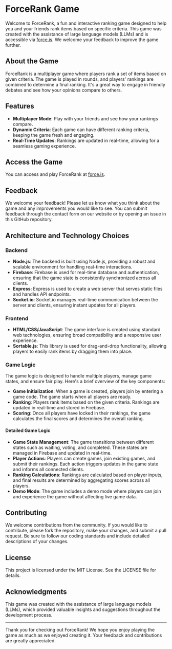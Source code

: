 # ForceRank Game

Welcome to ForceRank, a fun and interactive ranking game designed to help you and your friends rank items based on specific criteria. This game was created with the assistance of large language models (LLMs) and is accessible via [force.is](http://force.is). We welcome your feedback to improve the game further.

## About the Game

ForceRank is a multiplayer game where players rank a set of items based on given criteria. The game is played in rounds, and players' rankings are combined to determine a final ranking. It's a great way to engage in friendly debates and see how your opinions compare to others.

## Features

- **Multiplayer Mode**: Play with your friends and see how your rankings compare.
- **Dynamic Criteria**: Each game can have different ranking criteria, keeping the game fresh and engaging.
- **Real-Time Updates**: Rankings are updated in real-time, allowing for a seamless gaming experience.

## Access the Game

You can access and play ForceRank at [force.is](http://force.is). 

## Feedback

We welcome your feedback! Please let us know what you think about the game and any improvements you would like to see. You can submit feedback through the contact form on our website or by opening an issue in this GitHub repository.

## Architecture and Technology Choices

### Backend

- **Node.js**: The backend is built using Node.js, providing a robust and scalable environment for handling real-time interactions.
- **Firebase**: Firebase is used for real-time database and authentication, ensuring that the game state is consistently synchronized across all clients.
- **Express**: Express is used to create a web server that serves static files and handles API endpoints.
- **Socket.io**: Socket.io manages real-time communication between the server and clients, ensuring instant updates for all players.

### Frontend

- **HTML/CSS/JavaScript**: The game interface is created using standard web technologies, ensuring broad compatibility and a responsive user experience.
- **Sortable.js**: This library is used for drag-and-drop functionality, allowing players to easily rank items by dragging them into place.

### Game Logic

The game logic is designed to handle multiple players, manage game states, and ensure fair play. Here's a brief overview of the key components:

- **Game Initialization**: When a game is created, players join by entering a game code. The game starts when all players are ready.
- **Ranking**: Players rank items based on the given criteria. Rankings are updated in real-time and stored in Firebase.
- **Scoring**: Once all players have locked in their rankings, the game calculates the final scores and determines the overall ranking.

#### Detailed Game Logic

- **Game State Management**: The game transitions between different states such as waiting, voting, and completed. These states are managed in Firebase and updated in real-time.
- **Player Actions**: Players can create games, join existing games, and submit their rankings. Each action triggers updates in the game state and informs all connected clients.
- **Ranking Calculations**: Rankings are calculated based on player inputs, and final results are determined by aggregating scores across all players.
- **Demo Mode**: The game includes a demo mode where players can join and experience the game without affecting live game data.

## Contributing

We welcome contributions from the community. If you would like to contribute, please fork the repository, make your changes, and submit a pull request. Be sure to follow our coding standards and include detailed descriptions of your changes.

## License

This project is licensed under the MIT License. See the LICENSE file for details.

## Acknowledgments

This game was created with the assistance of large language models (LLMs), which provided valuable insights and suggestions throughout the development process.

---

Thank you for checking out ForceRank! We hope you enjoy playing the game as much as we enjoyed creating it. Your feedback and contributions are greatly appreciated.
